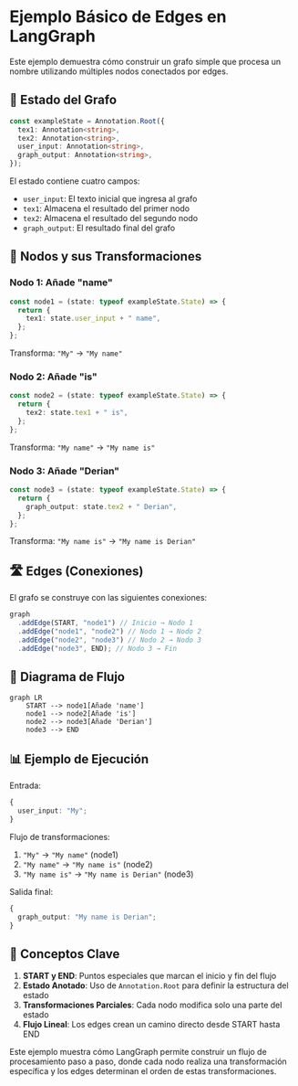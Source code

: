 # Ejemplo Básico de Edges en LangGraph

Este ejemplo demuestra cómo construir un grafo simple que procesa un nombre utilizando múltiples nodos conectados por edges.

## 📝 Estado del Grafo

```typescript
const exampleState = Annotation.Root({
  tex1: Annotation<string>,
  tex2: Annotation<string>,
  user_input: Annotation<string>,
  graph_output: Annotation<string>,
});
```

El estado contiene cuatro campos:

- `user_input`: El texto inicial que ingresa al grafo
- `tex1`: Almacena el resultado del primer nodo
- `tex2`: Almacena el resultado del segundo nodo
- `graph_output`: El resultado final del grafo

## 🔄 Nodos y sus Transformaciones

### Nodo 1: Añade "name"

```typescript
const node1 = (state: typeof exampleState.State) => {
  return {
    tex1: state.user_input + " name",
  };
};
```

Transforma: `"My"` → `"My name"`

### Nodo 2: Añade "is"

```typescript
const node2 = (state: typeof exampleState.State) => {
  return {
    tex2: state.tex1 + " is",
  };
};
```

Transforma: `"My name"` → `"My name is"`

### Nodo 3: Añade "Derian"

```typescript
const node3 = (state: typeof exampleState.State) => {
  return {
    graph_output: state.tex2 + " Derian",
  };
};
```

Transforma: `"My name is"` → `"My name is Derian"`

## 🛣️ Edges (Conexiones)

El grafo se construye con las siguientes conexiones:

```typescript
graph
  .addEdge(START, "node1") // Inicio → Nodo 1
  .addEdge("node1", "node2") // Nodo 1 → Nodo 2
  .addEdge("node2", "node3") // Nodo 2 → Nodo 3
  .addEdge("node3", END); // Nodo 3 → Fin
```

## 🔄 Diagrama de Flujo

```mermaid
graph LR
    START --> node1[Añade 'name']
    node1 --> node2[Añade 'is']
    node2 --> node3[Añade 'Derian']
    node3 --> END
```

## 📊 Ejemplo de Ejecución

Entrada:

```typescript
{
  user_input: "My";
}
```

Flujo de transformaciones:

1. `"My"` → `"My name"` (node1)
2. `"My name"` → `"My name is"` (node2)
3. `"My name is"` → `"My name is Derian"` (node3)

Salida final:

```typescript
{
  graph_output: "My name is Derian";
}
```

## 🔑 Conceptos Clave

1. **START y END**: Puntos especiales que marcan el inicio y fin del flujo
2. **Estado Anotado**: Uso de `Annotation.Root` para definir la estructura del estado
3. **Transformaciones Parciales**: Cada nodo modifica solo una parte del estado
4. **Flujo Lineal**: Los edges crean un camino directo desde START hasta END

Este ejemplo muestra cómo LangGraph permite construir un flujo de procesamiento paso a paso, donde cada nodo realiza una transformación específica y los edges determinan el orden de estas transformaciones.
